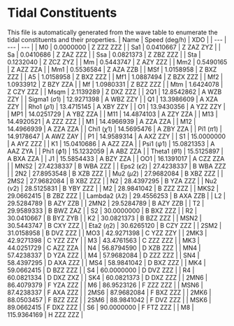 # Tidal Constituents

This file is automatically generated from the wave table to enumerate the tidal constituents and their properties.
| Name | Speed (deg/h) | XDO |
| --- | --- | --- |
| M0 | 0.0000000  | Z ZZZ ZZZ |
| Sa1 | 0.0410667  | Z ZAZ ZYZ |
| Sa | 0.0410686  | Z ZAZ ZZZ |
| Ssa | 0.0821373  | Z ZBZ ZZZ |
| Sta | 0.1232040  | Z ZCZ ZYZ |
| Mm | 0.5443747  | Z AZY ZZZ |
| Mm2 | 0.5490165  | Z AZZ ZZA |
| Mm1 | 0.5536584  | Z AZA ZZB |
| MSf | 1.0158958  | Z BXZ ZZZ |
| A5 | 1.0158958  | Z BXZ ZZZ |
| Mf1 | 1.0887494  | Z BZX ZZZ |
| Mf2 | 1.0933912  | Z BZY ZZA |
| Mf | 1.0980331  | Z BZZ ZZZ |
| Mtm | 1.6424078  | Z CZY ZZZ |
| Msqm | 2.1139289  | Z DXZ ZZZ |
| 2Q1 | 12.8542862  | A WZB ZZY |
| Sigma1 ($\sigma 1$) | 12.9271398  | A WBZ ZZY |
| Q1 | 13.3986609  | A XZA ZZY |
| Rho1 ($\rho 1$) | 13.4715145  | A XBY ZZY |
| O1 | 13.9430356  | A YZZ ZZY |
| MP1 | 14.0251729  | A YBZ ZZA |
| M11 | 14.4874103  | A ZZY ZZA |
| M13 | 14.4920521  | A ZZZ ZZZ |
| M1 | 14.4966939  | A ZZA ZZA |
| M12 | 14.4966939  | A ZZA ZZA |
| Chi1 ($\chi 1$) | 14.5695476  | A ZBY ZZA |
| Pi1 ($\pi 1$) | 14.9178647  | A AWZ ZAY |
| P1 | 14.9589314  | A AXZ ZZY |
| S1 | 15.0000000  | A AYZ ZZZ |
| K1 | 15.0410686  | A AZZ ZZA |
| Psi1 ($\psi 1$) | 15.0821353  | A AAZ ZYA |
| Phi1 ($\phi 1$) | 15.1232059  | A ABZ ZZA |
| Theta1 ($\theta 1$) | 15.5125897  | A BXA ZZA |
| J1 | 15.5854433  | A BZY ZZA |
| OO1 | 16.1391017  | A CZZ ZZA |
| MNS2 | 27.4238337  | B WBA ZZZ |
| Eps2 ($\epsilon 2$) | 27.4238337  | B WBA ZZZ |
| 2N2 | 27.8953548  | B XZB ZZZ |
| Mu2 ($\mu 2$) | 27.9682084  | B XBZ ZZZ |
| 2MS2 | 27.9682084  | B XBZ ZZZ |
| N2 | 28.4397295  | B YZA ZZZ |
| Nu2 ($\nu 2$) | 28.5125831  | B YBY ZZZ |
| M2 | 28.9841042  | B ZZZ ZZZ |
| MKS2 | 29.0662415  | B ZBZ ZZZ |
| Lambda2 ($\lambda 2$) | 29.4556253  | B AXA ZZB |
| L2 | 29.5284789  | B AZY ZZB |
| 2MN2 | 29.5284789  | B AZY ZZB |
| T2 | 29.9589333  | B BWZ ZAZ |
| S2 | 30.0000000  | B BXZ ZZZ |
| R2 | 30.0410667  | B BYZ ZYB |
| K2 | 30.0821373  | B BZZ ZZZ |
| MSN2 | 30.5443747  | B CXY ZZZ |
| Eta2 ($\eta 2$) | 30.6265120  | B CZY ZZZ |
| 2SM2 | 31.0158958  | B DVZ ZZZ |
| MO3 | 42.9271398  | C YZZ ZZY |
| 2MK3 | 42.9271398  | C YZZ ZZY |
| M3 | 43.4761563  | C ZZZ ZZZ |
| MK3 | 44.0251729  | C AZZ ZZA |
| N4 | 56.8794590  | D XZB ZZZ |
| MN4 | 57.4238337  | D YZA ZZZ |
| M4 | 57.9682084  | D ZZZ ZZZ |
| SN4 | 58.4397295  | D AXA ZZZ |
| MS4 | 58.9841042  | D BXZ ZZZ |
| MK4 | 59.0662415  | D BZZ ZZZ |
| S4 | 60.0000000  | D DVZ ZZZ |
| R4 | 60.0821334  | D DXZ ZXZ |
| SK4 | 60.0821373  | D DXZ ZZZ |
| 2MN6 | 86.4079379  | F YZA ZZZ |
| M6 | 86.9523126  | F ZZZ ZZZ |
| MSN6 | 87.4238337  | F AXA ZZZ |
| 2MS6 | 87.9682084  | F BXZ ZZZ |
| 2MK6 | 88.0503457  | F BZZ ZZZ |
| 2SM6 | 88.9841042  | F DVZ ZZZ |
| MSK6 | 89.0662415  | F DXZ ZZZ |
| S6 | 90.0000000  | F FTZ ZZZ |
| M8 | 115.9364169  | H ZZZ ZZZ |
